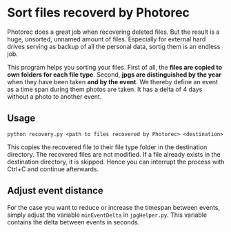 # Sort files recoverd by Photorec

Photorec does a great job when recovering deleted files. But the result is a huge, unsorted, unnamed amount of files. Especially for external hard drives serving as backup of all the personal data, sortig them is an endless job.

This program helps you sorting your files. First of all, the **files are copied to own folders for each file type**. Second, **jpgs are distinguished by the year** when they have been taken **and by the event**. We thereby define an event as a time span during them photos are taken. It has a delta of 4 days without a photo to another event. 


## Usage

```python recovery.py <path to files recovered by Photorec> <destination>```

This copies the recovered file to their file type folder in the destination directory. The recovered files are not modified. If a file already exists in the destination directory, it is skipped. Hence you can interrupt the process with Ctrl+C and continue afterwards.


## Adjust event distance

For the case you want to reduce or increase the timespan between events, simply adjust the variable ```minEventDelta``` in ```jpgHelper.py```. This variable contains the delta between events in seconds. 
